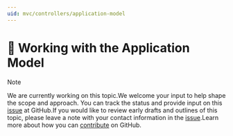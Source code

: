 ```yaml
---
uid: mvc/controllers/application-model
---
```

  # 🔧 Working with the Application Model

> [!NOTE]
> We are currently working on this topic.We welcome your input to help shape the scope and approach. You can track the status and provide input on this [issue](https://github.com/aspnet/Docs/issues/138) at GitHub.If you would like to review early drafts and outlines of this topic, please leave a note with your contact information in the [issue](https://github.com/aspnet/Docs/issues/138).Learn more about how you can [contribute](https://github.com/aspnet/Docs/blob/master/CONTRIBUTING.md) on GitHub.
